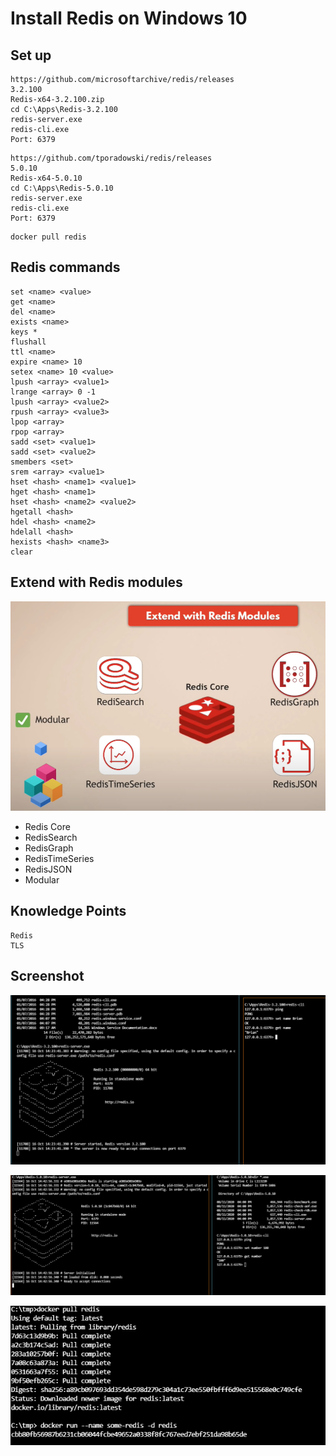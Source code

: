 # Install Redis on Windows 10

## Set up

```
https://github.com/microsoftarchive/redis/releases
3.2.100
Redis-x64-3.2.100.zip
cd C:\Apps\Redis-3.2.100
redis-server.exe
redis-cli.exe
Port: 6379
```

```
https://github.com/tporadowski/redis/releases
5.0.10
Redis-x64-5.0.10
cd C:\Apps\Redis-5.0.10
redis-server.exe
redis-cli.exe
Port: 6379
```

```
docker pull redis
```

## Redis commands

```dos
set <name> <value>
get <name>
del <name>
exists <name>
keys *
flushall
ttl <name>
expire <name> 10
setex <name> 10 <value>
lpush <array> <value1>
lrange <array> 0 -1
lpush <array> <value2>
rpush <array> <value3>
lpop <array>
rpop <array>
sadd <set> <value1>
sadd <set> <value2>
smembers <set>
srem <array> <value1>
hset <hash> <name1> <value1>
hget <hash> <name1>
hset <hash> <name2> <value2>
hgetall <hash>
hdel <hash> <name2>
hdelall <hash>
hexists <hash> <name3>
clear
```

## Extend with Redis modules

![](images/redis_module.png)

- Redis Core
- RedisSearch
- RedisGraph
- RedisTimeSeries
- RedisJSON
- Modular

## Knowledge Points

```
Redis
TLS
```

## Screenshot

![redis-3.png](images/redis-3.png)

![redis-5.png](images/redis-5.png)

![docker-pull_run.png](images/docker-pull_run.png)
